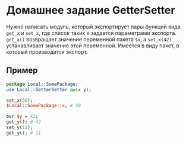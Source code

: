Домашнее задание GetterSetter
=============================

Нужно написать модуль, который экспортирует пары функций вида `get_x` и `set_x`,
где список таких x задается параметрами экспорта.
`get_x()` возвращает значение переменной пакета `$x`,
а `set_x(42)` устанавливает значение этой переменной.
Имеется в виду пакет, в который производится экспорт.

Пример
------

```perl
package Local::SomePackage;
use Local::GetterSetter qw(x y);

set_x(50);
$Local::SomePackage::x; # 50

our $y = 42;
get_y(); # 42
set_y(11);
get_y(); # 11
```
